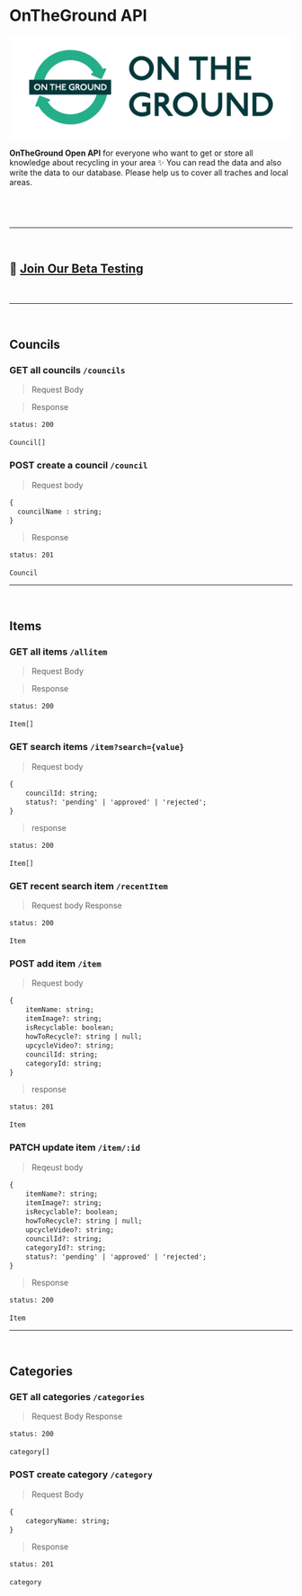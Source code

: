 # OnTheGround API

![logo](./Logos/Logo-01.png)

**OnTheGround Open API** for everyone who want to get or store all knowledge about recycling in your area ✨ You can read the data and also write the data to our database. Please help us to cover all traches and local areas.

## <br/>

---

<br/>

## 🙋 [Join Our Beta Testing](https://docs.google.com/forms/d/e/1FAIpQLSfCf3AFGsCvNG2ghCwa3NSUaflzIC2cWN8mxH8FAY-JsMfJuw/viewform?usp=sf_link)

 <br/>

---

<br/>

## Councils

### **GET** all councils `/councils`

> Request Body

> Response

```TS
status: 200

Council[]
```

### **POST** create a council `/council`

> Request body

```TS
{
  councilName : string;
}
```

> Response

```TS
status: 201

Council
```

---

<br/>

## Items

### **GET** all items `/allitem`

> Request Body

> Response

```TS
status: 200

Item[]
```

### **GET** search items `/item?search={value}`

> Request body

```TS
{
	councilId: string;
	status?: 'pending' | 'approved' | 'rejected';
}
```

> response

```TS
status: 200

Item[]
```

### **GET** recent search item `/recentItem`

> Request body
> Response

```TS
status: 200

Item
```

### **POST** add item `/item`

> Request body

```TS
{
	itemName: string;
	itemImage?: string;
	isRecyclable: boolean;
	howToRecycle?: string | null;
	upcycleVideo?: string;
	councilId: string;
	categoryId: string;
}
```

> response

```TS
status: 201

Item
```

### **PATCH** update item `/item/:id`

> Reqeust body

```TS
{
	itemName?: string;
	itemImage?: string;
	isRecyclable?: boolean;
	howToRecycle?: string | null;
	upcycleVideo?: string;
	councilId?: string;
	categoryId?: string;
	status?: 'pending' | 'approved' | 'rejected';
}
```

> Response

```TS
status: 200

Item
```

---

<br/>

## Categories

### **GET** all categories `/categories`

> Request Body
> Response

```TS
status: 200

category[]
```

### **POST** create category `/category`

> Request Body

```TS
{
	categoryName: string;
}
```

> Response

```TS
status: 201

category
```

